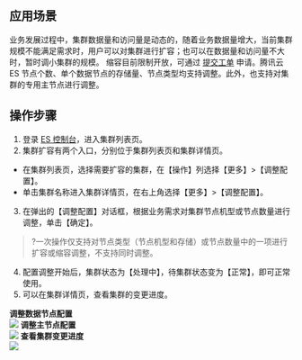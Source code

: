 ## 应用场景
业务发展过程中，集群数据量和访问量是动态的，随着业务数据量增大，当前集群规模不能满足需求时，用户可以对集群进行扩容；也可以在数据量和访问量不大时，暂时调小集群的规模。
缩容目前限制开放，可通过 [提交工单](https://console.cloud.tencent.com/workorder/category) 申请。腾讯云 ES 节点个数、单个数据节点的存储量、节点类型均支持调整。此外，也支持对集群的专用主节点进行调整。

## 操作步骤
1. 登录 [ES 控制台](https://console.cloud.tencent.com/es)，进入集群列表页。
2. 集群扩容有两个入口，分别位于集群列表页和集群详情页。 
 - 在集群列表页，选择需要扩容的集群，在【操作】列选择【更多】>【调整配置】。
 - 单击集群名称进入集群详情页，在右上角选择【更多】>【调整配置】。
3. 在弹出的【调整配置】对话框，根据业务需求对集群节点机型或节点数量进行调整，单击【确定】。
>?一次操作仅支持对节点类型（节点机型和存储）或节点数量中的一项进行扩容或缩容调整，不支持同时调整。
4. 配置调整开始后，集群状态为【处理中】，待集群状态变为【正常】，即可正常使用。  
5. 可以在集群详情页，查看集群的变更进度。

**调整数据节点配置**  
![](https://main.qcloudimg.com/raw/be63943764449328fe291700bc128230.png)
**调整主节点配置**  
![](https://main.qcloudimg.com/raw/e771334e3ab4873630ea90edaf8b5bff.png)
**查看集群变更进度**  
![](https://main.qcloudimg.com/raw/df039be2c8abdf98d474040bfca1afd3.png)
